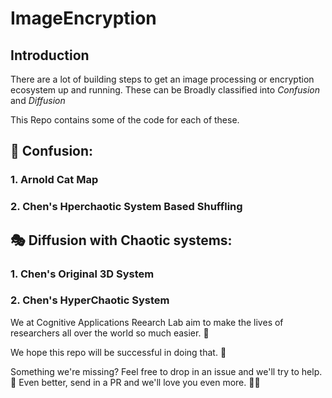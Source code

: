# ImageEncryption
## Introduction
There are a lot of building steps to get an image processing or encryption ecosystem up and running. These can be Broadly classified into *Confusion* and *Diffusion*

This Repo contains some of the code for each of these. 

## :checkered_flag: Confusion:
### 1. Arnold Cat Map
### 2. Chen's Hperchaotic System Based Shuffling

## :performing_arts: Diffusion with Chaotic systems:
### 1. Chen's Original 3D System
### 2. Chen's HyperChaotic System


We at Cognitive Applications Reearch Lab aim to make the lives of researchers all over the world so much easier. :crystal_ball: 

We hope this repo will be successful in doing that. :star2:

Something we're missing? Feel free to drop in an issue and we'll try to help. :tada: Even better, send in a PR and we'll love you even more. :confetti_ball::confetti_ball:
